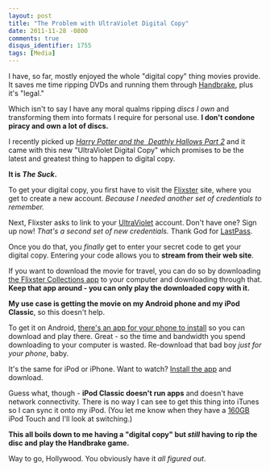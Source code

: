 ```yaml
---
layout: post
title: "The Problem with UltraViolet Digital Copy"
date: 2011-11-28 -0800
comments: true
disqus_identifier: 1755
tags: [Media]
---
```

I have, so far, mostly enjoyed the whole "digital copy" thing movies
provide. It saves me time ripping DVDs and running them through
[Handbrake](http://handbrake.fr/), plus it's "legal."

Which isn't to say l have any moral qualms ripping *discs I own* and
transforming them into formats I require for personal use. **I don't
condone piracy and own a lot of discs.**

I recently picked up [*Harry Potter and the  Deathly Hallows Part
2*](http://www.amazon.com/gp/product/B001UV4XJ2/ref=as_li_ss_tl?ie=UTF8&tag=mhsvortex&linkCode=as2&camp=217145&creative=399373&creativeASIN=B001UV4XJ2)
and it came with this new "UltraViolet Digital Copy" which promises to
be the latest and greatest thing to happen to digital copy.

**It is *The Suck*.**

To get your digital copy, you first have to visit the
[Flixster](http://www.flixster.com/) site, where you get to create a new
account. *Because I needed another set of credentials to remember.*

Next, Flixster asks to link to your [UltraViolet](http://www.uvvu.com/)
account. Don't have one? Sign up now! *That's a second set of new
credentials.* Thank God for [LastPass](https://lastpass.com).

Once you do that, you *finally* get to enter your secret code to get
your digital copy. Entering your code allows you to **stream from their
web site**.

If you want to download the movie for travel, you can do so by
downloading [the Flixster Collections
app](http://www.flixstercollections.com/) to your computer and
downloading through that. **Keep that app around - you can only play the
downloaded copy with it.**

**My use case is getting the movie on my Android phone and my iPod
Classic**, so this doesn't help.

To get it on Android, [there's an app for your phone to
install](https://market.android.com/details?id=net.flixster.android) so
you can download and play there. Great - so the time and bandwidth you
spend downloading to your computer is wasted. Re-download that bad boy
*just for your phone*, baby.

It's the same for iPod or iPhone. Want to watch? [Install the
app](http://itunes.apple.com/us/app/movies-by-flixster-rotten/id284235722?mt=8)
and download.

Guess what, though - **iPod Classic doesn't run apps** and doesn't have
network connectivity. There is no way I can see to get this thing into
iTunes so I can sync it onto my iPod. (You let me know when they have a
[160GB](http://www.apple.com/ipodclassic/) iPod Touch and I'll look at
switching.)

**This all boils down to me having a "digital copy" but *still* having
to rip the disc and play the Handbrake game.**

Way to go, Hollywood. You obviously have it *all figured out*.

